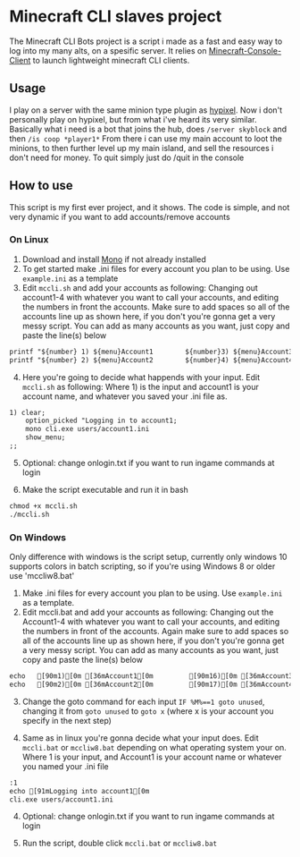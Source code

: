 Minecraft CLI slaves project
========================

The Minecraft CLI Bots project is a script i made as a fast and easy way to log into my many alts,
on a spesific server. It relies on [Minecraft-Console-Client](https://github.com/ORelio/Minecraft-Console-Client) to launch lightweight minecraft CLI clients.

## Usage

I play on a server with the same minion type plugin as [hypixel](https://hypixel-skyblock.fandom.com/wiki/Minions). Now i don't personally play on hypixel, but from what i've heard its very similar. Basically what i need is a bot that joins the hub, does `/server skyblock` and then `/is coop *player1*`
From there i can use my main account to loot the minions, to then further level up my main island, and sell the resources i don't need for money.
To quit simply just do /quit in the console

## How to use

This script is my first ever project, and it shows. The code is simple, and not very dynamic if you want to add accounts/remove accounts

### On Linux

1. Download and install [Mono](https://www.mono-project.com/download/stable/#download-lin) if not already installed
2. To get started make .ini files for every account you plan to be using. Use `example.ini` as a template
3. Edit `mccli.sh` and add your accounts as following: Changing out account1-4 with whatever you want to call your accounts, and editing the numbers in front the accounts. Make sure to add spaces so all of the accounts line up as shown here, if you don't you're gonna get a very messy script. You can add as many accounts as you want, just copy and paste the line(s) below

```xml
printf "${number} 1) ${menu}Account1        ${number}3) ${menu}Account3 ${normal}\n"
printf "${number} 2) ${menu}Account2        ${number}4) ${menu}Account4 ${normal}\n"
```

4. Here you're going to decide what happends with your input. Edit `mccli.sh` as following: Where 1) is the input and account1 is your account name, and whatever you saved your .ini file as.

```xml
1) clear;
    option_picked "Logging in to account1;
    mono cli.exe users/account1.ini
    show_menu;
;;
```

5. Optional: change onlogin.txt if you want to run ingame commands at login

6. Make the script executable and run it in bash
```xml
chmod +x mccli.sh
./mccli.sh
```

### On Windows

Only difference with windows is the script setup, currently only windows 10 supports colors in batch scripting, so if you're using Windows 8 or older use 'mccliw8.bat'

1. Make .ini files for every account you plan to be using. Use `example.ini` as a template.
2. Edit mccli.bat and add your accounts as following: Changing out the Account1-4 with whatever you want to call your accounts, and editing the numbers in front of the accounts. Again make sure to add spaces so all of the accounts line up as shown here, if you don't you're gonna get a very messy script. You can add as many accounts as you want, just copy and paste the line(s) below

```xml
echo   [90m1)[0m [36mAccount1[0m         [90m16)[0m [36mAccount3[0m
echo   [90m2)[0m [36mAccount2[0m         [90m17)[0m [36mAccount4[0m
```

3. Change the goto command for each input `IF %M%==1 goto unused`, changing it from `goto unused` to `goto x` (where x is your account you specify in the next step)

4. Same as in linux you're gonna decide what your input does. Edit `mccli.bat` or `mccliw8.bat` depending on what operating system your on. Where 1 is your input, and Account1 is your account name or whatever you named your .ini file

```xml
:1
echo [91mLogging into account1[0m
cli.exe users/account1.ini
```

4. Optional: change onlogin.txt if you want to run ingame commands at login

5. Run the script, double click `mccli.bat` or `mccliw8.bat`
